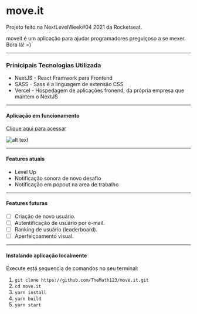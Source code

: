 # move.it
Projeto feito na NextLevelWeek#04 2021 da Rocketseat.

moveit é um aplicação para ajudar programadores preguiçoso a se mexer. Bora lá! =)

---

### Prinicipais Tecnologias Utilizada
- NextJS - React Framwork para Frontend
- SASS -  Sass é a linguagem de extensão CSS
- Vercel - Hospedagem de aplicações fronend, da própria empresa que mantem o NextJS 

---

#### Aplicação em funcionamento
[Clique aqui para acessar](https://moveit-henna-two.vercel.app/)

![alt text](https://i.imgur.com/u29NkcG.png)

---

#### Features atuais
- Level Up
- Notificação sonora de novo desafio
- Notificação em popout na area de trabalho

---

#### Features futuras
- [ ] Criação de novo usuário.
- [ ] Autentificação de usuário por e-mail.
- [ ] Ranking de usuário (leaderboard).
- [ ] Aperfeiçoamento visual.

---

#### Instalando aplicação localmente
Execute está sequencia de comandos no seu terminal:
1. ```git clone https://github.com/TheMath123/move.it.git```
2. ```cd move.it```
3. ```yarn install```
4. ```yarn build```
5. ```yarn start```
